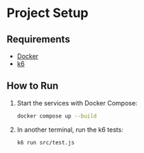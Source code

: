 # Project Setup

## Requirements

- [Docker](https://www.docker.com/get-started)
- [k6](https://k6.io/)

## How to Run

1. Start the services with Docker Compose:

   ```sh
   docker compose up --build
   ```

2. In another terminal, run the k6 tests:
   ```sh
   k6 run src/test.js
   ```
